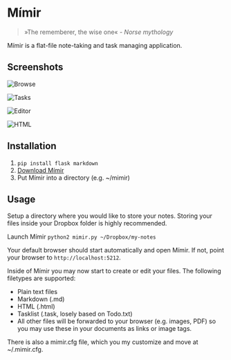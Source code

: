# Mímir

> »The rememberer, the wise one«
*- Norse mythology*

Mímir is a flat-file note-taking and task managing application.

## Screenshots

![Browse](http://saibotd.com/mimir/browse.png)

![Tasks](http://saibotd.com/mimir/tasks.png)

![Editor](http://saibotd.com/mimir/edit.png)

![HTML](http://saibotd.com/mimir/html.png)

## Installation

1. `pip install flask markdown`
2. [Download Mímir](https://github.com/saibotd/mimir/archive/master.zip)
3. Put Mímir into a directory (e.g. ~/mimir)

## Usage

Setup a directory where you would like to store your notes.
Storing your files inside your Dropbox folder is highly recommended.

Launch Mímir `python2 mimir.py ~/Dropbox/my-notes`

Your default browser should start automatically and open Mímir. If not, point your browser to `http://localhost:5212`.

Inside of Mímir you may now start to create or edit your files. The following filetypes are supported:

- Plain text files
- Markdown (.md)
- HTML (.html)
- Tasklist (.task, losely based on Todo.txt)
- All other files will be forwarded to your browser (e.g. images, PDF) so you may use these in your documents as links or image tags.

There is also a mimir.cfg file, which you my customize and move at ~/.mimir.cfg.
